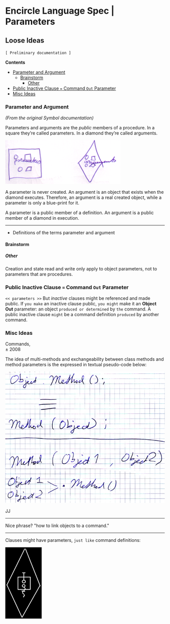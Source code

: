 Encircle Language Spec | Parameters
===================================

Loose Ideas
-----------

`[ Preliminary documentation ]`

__Contents__

- [Parameter and Argument](#parameter-and-argument)
    - [Brainstorm](#brainstorm)
        - [Other](#other)
- [Public Inactive Clause `=` Command `Out` Parameter](#public-inactive-clause--command-out-parameter)
- [Misc Ideas](#misc-ideas)

### Parameter and Argument

*(From the original Symbol documentation)*

Parameters and arguments are the *public* members of a procedure. In a square they’re called parameters. In a diamond they’re called arguments.

![](images/1.%20Relations%20Between%20Commands%20&%20Objects.017.png)

A parameter is never created. An argument is an object that exists when the diamond executes. Therefore, an argument is a real created object, while a parameter is only a blue-print for it.

A parameter is a public member of a definition.
An argument is a public member of a diamond in execution.

-----

- Definitions of the terms parameter and argument

#### Brainstorm

##### Other

Creation and state read and write only apply to object parameters, not to parameters that are procedures.

### Public Inactive Clause `=` Command `Out` Parameter

`<< parameters >>`
But *inactive* clauses might be referenced and made public. If `you make` an inactive clause public, `you might` make it an __Object Out__ parameter: an object `produced or determined` by `the` command. A public inactive clause `might` be a command definition `produced` by another command.

### Misc Ideas

Commands,  
± 2008

The idea of multi-methods and exchangeability between class methods and method parameters is the expressed in textual pseudo-code below:

![](images/1.%20Relations%20Between%20Commands%20&%20Objects.016.png)

JJ

-----

Nice phrase? "how to link objects to a command."

-----

Clauses might have parameters, `just like` command definitions:

![](images/1.%20Commands%20Main%20Concepts.032.png)
